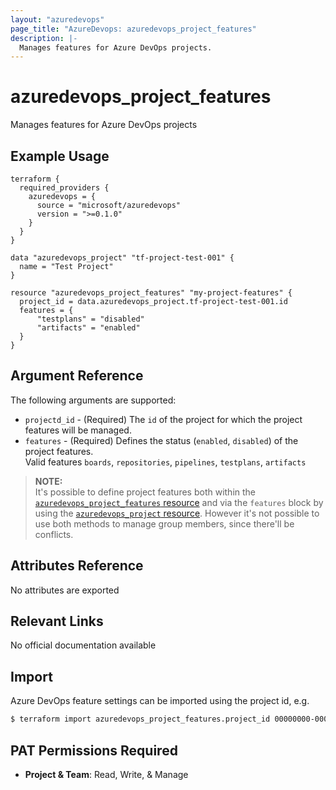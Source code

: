 ```yaml
---
layout: "azuredevops"
page_title: "AzureDevops: azuredevops_project_features"
description: |-
  Manages features for Azure DevOps projects.
---
```


# azuredevops_project_features

Manages features for Azure DevOps projects

## Example Usage

```hcl
terraform {
  required_providers {
    azuredevops = {
      source = "microsoft/azuredevops"
      version = ">=0.1.0"
    }
  }
}

data "azuredevops_project" "tf-project-test-001" {
  name = "Test Project"
}

resource "azuredevops_project_features" "my-project-features" {
  project_id = data.azuredevops_project.tf-project-test-001.id
  features = {
      "testplans" = "disabled"
      "artifacts" = "enabled"
  }
}
```

## Argument Reference

The following arguments are supported:

- `projectd_id` - (Required) The `id` of the project for which the project features will be managed.
- `features` - (Required) Defines the status (`enabled`, `disabled`) of the project features.  
   Valid features `boards`, `repositories`, `pipelines`, `testplans`, `artifacts`

> **NOTE:**  
> It's possible to define project features both within the [`azuredevops_project_features` resource](project_features.html) and
> via the `features` block by using the [`azuredevops_project` resource](project.html).
> However it's not possible to use both methods to manage group members, since there'll be conflicts.

## Attributes Reference

No attributes are exported

## Relevant Links

No official documentation available

## Import

Azure DevOps feature settings can be imported using the project id, e.g.

```sh
$ terraform import azuredevops_project_features.project_id 00000000-0000-0000-0000-000000000000
```

## PAT Permissions Required

- **Project & Team**: Read, Write, & Manage
